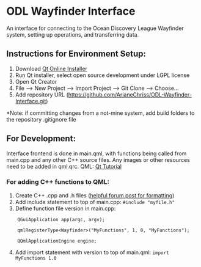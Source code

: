 # ODL Wayfinder Interface

An interface for connecting to the Ocean Discovery League Wayfinder system, setting up operations, and transferring data.

## Instructions for Environment Setup:
1. Download [Qt Online Installer](https://www.qt.io/download-qt-installer?utm_referrer=https%3A%2F%2Fwww.qt.io%2Fdownload-open-source%3Futm_referrer%3Dhttps%253A%252F%252Fwww.qt.io%252Fdownload)
2. Run Qt installer, select open source development under LGPL license
3. Open Qt Creator
4. File --> New Project --> Import Project --> Git Clone --> Choose...
5. Add repository URL (https://github.com/ArianeChriss/ODL-Wayfinder-Interface.git)

*Note: if committing changes from a not-mine system, add build folders to the repository .gitignore file

## For Development:
Interface frontend is done in main.qml, with functions being called from main.cpp and any other C++ source files. Any images or other resources need to be added in qml.qrc.
QML: [Qt Tutorial](https://doc.qt.io/qt-6/qml-tutorial.html)
### For adding C++ functions to QML:
1. Create C++ .cpp and .h files ([helpful forum post for formatting](https://forum.qt.io/topic/33170/call-c-function-from-qml/2))
2. Add include statement to top of main.cpp:
`#include "myfile.h"`
3. Define function file version in main.cpp:
```
    QGuiApplication app(argc, argv);

    qmlRegisterType<Wayfinder>("MyFunctions", 1, 0, "MyFunctions");

    QQmlApplicationEngine engine;
```
4. Add import statement with version to top of main.qml:
`import MyFunctions 1.0`
